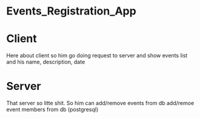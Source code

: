 # Events_Registration_App
# Client
Here about client so him go doing request to server and show events list and his name, description, date

# Server
That server so litte shit. So him can add/remove events from db add/remoe event members from db (postgresql)